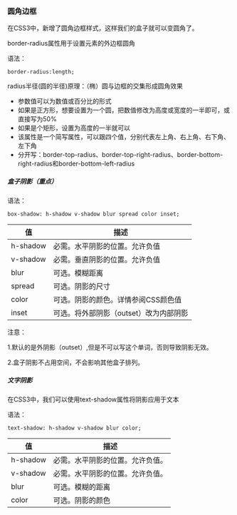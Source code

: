 ### 圆角边框

在CSS3中，新增了圆角边框样式，这样我们的盒子就可以变圆角了。

border-radius属性用于设置元素的外边框圆角

语法：

```
border-radius:length;
```

radius半径(圆的半径)原理：（椭）圆与边框的交集形成圆角效果

- 参数值可以为数值或百分比的形式
- 如果是正方形，想要设置为一个圆，把数值修改为高度或宽度的一半即可，或直接写为50%
- 如果是个矩形，设置为高度的一半就可以
- 该属性是一个简写属性，可以跟四个值，分别代表左上角、右上角、右下角、左下角
- 分开写：border-top-radius、border-top-right-radius、border-bottom-right-radius和border-bottom-left-radius



##### 盒子阴影（重点）

语法：

```
box-shadow: h-shadow v-shadow blur spread color inset;
```

| 值       | 描述                                   |
| -------- | -------------------------------------- |
| h-shadow | 必需。水平阴影的位置。允许负值         |
| v-shadow | 必需。垂直阴影的位置。允许负值         |
| blur     | 可选。模糊距离                         |
| spread   | 可选。阴影的尺寸                       |
| color    | 可选。阴影的颜色。详情参阅CSS颜色值    |
| inset    | 可选。将外部阴影（outset）改为内部阴影 |

注意：

1.默认的是外阴影（outset）,但是不可以写这个单词，否则导致阴影无效。

2.盒子阴影不占用空间，不会影响其他盒子排列。



##### 文字阴影

在CSS3中，我们可以使用text-shadow属性将阴影应用于文本

语法：

```
text-shadow: h-shadow v-shadow blur color;
```

| 值       | 描述                             |
| -------- | -------------------------------- |
| h-shadow | 必需。水平阴影的位置。允许负值。 |
| v-shadow | 必需。水平阴影的位置。允许负值。 |
| blur     | 可选。模糊的距离                 |
| color    | 可选。阴影的颜色                 |

